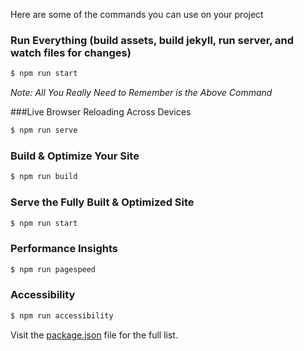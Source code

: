 Here are some of the commands you can use on your project

### Run Everything (build assets, build jekyll, run server, and watch files for changes)

```sh
$ npm run start
```
*Note: All You Really Need to Remember is the Above Command*

###Live Browser Reloading Across Devices

```sh
$ npm run serve
```

### Build & Optimize Your Site

```sh
$ npm run build
```

### Serve the Fully Built & Optimized Site

```sh
$ npm run start
```

### Performance Insights

```sh
$ npm run pagespeed
```

### Accessibility

```sh
$ npm run accessibility
```
Visit the [package.json](package.json) file for the full list.
